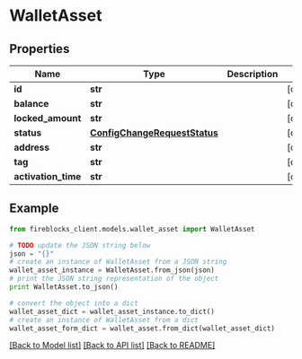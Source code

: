 # WalletAsset


## Properties
Name | Type | Description | Notes
------------ | ------------- | ------------- | -------------
**id** | **str** |  | [optional] 
**balance** | **str** |  | [optional] 
**locked_amount** | **str** |  | [optional] 
**status** | [**ConfigChangeRequestStatus**](ConfigChangeRequestStatus.md) |  | [optional] 
**address** | **str** |  | [optional] 
**tag** | **str** |  | [optional] 
**activation_time** | **str** |  | [optional] 

## Example

```python
from fireblocks_client.models.wallet_asset import WalletAsset

# TODO update the JSON string below
json = "{}"
# create an instance of WalletAsset from a JSON string
wallet_asset_instance = WalletAsset.from_json(json)
# print the JSON string representation of the object
print WalletAsset.to_json()

# convert the object into a dict
wallet_asset_dict = wallet_asset_instance.to_dict()
# create an instance of WalletAsset from a dict
wallet_asset_form_dict = wallet_asset.from_dict(wallet_asset_dict)
```
[[Back to Model list]](../README.md#documentation-for-models) [[Back to API list]](../README.md#documentation-for-api-endpoints) [[Back to README]](../README.md)


